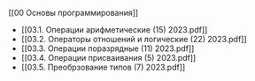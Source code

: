 [[00 Основы программирования]]

- [[03.1. Операции арифметические (15) 2023.pdf]]
- [[03.2. Операторы отношений и логические (22) 2023.pdf]]
- [[03.3. Операции поразрядные (11) 2023.pdf]]
- [[03.4. Операции присваивания (5) 2023.pdf]]
- [[03.5. Преобрзование типов (7) 2023.pdf]]